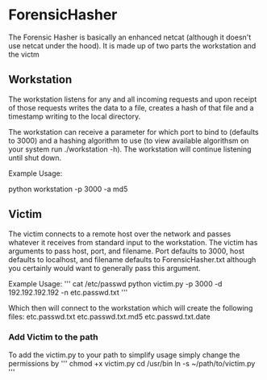 # ForensicHasher

The Forensic Hasher is basically an enhanced netcat (although it doesn't use netcat under the hood). It is made up of two parts the workstation and the victm

## Workstation
The workstation listens for any and all incoming requests and upon receipt of those requests writes the data to a file, creates a hash of that file and a timestamp writing to the local directory.

The workstation can receive a parameter for which port to bind to (defaults to 3000) and a hashing algorithm to use (to view available algorithsm on your system run ./workstation -h). The workstation will continue listening until shut down.

Example Usage:

python workstation -p 3000 -a md5

## Victim
The victim connects to a remote host over the network and passes whatever it receives from standard input to the workstation. The victim has arguments to pass host, port, and filename. Port defaults to 3000, host defaults to localhost, and filename defaults to ForensicHasher.txt although you certainly would want to generally pass this argument. 

Example Usage:
'''
cat /etc/passwd python victim.py -p 3000 -d 192.192.192.192 -n etc.passwd.txt
'''

Which then will connect to the workstation which will create the following files:
etc.passwd.txt
etc.passwd.txt.md5
etc.passwd.txt.date

### Add Victim to the path
To add the victim.py to your path to simplify usage simply change the permissions by
'''
chmod +x victim.py
cd /usr/bin
ln -s ~/path/to/victim.py
'''
